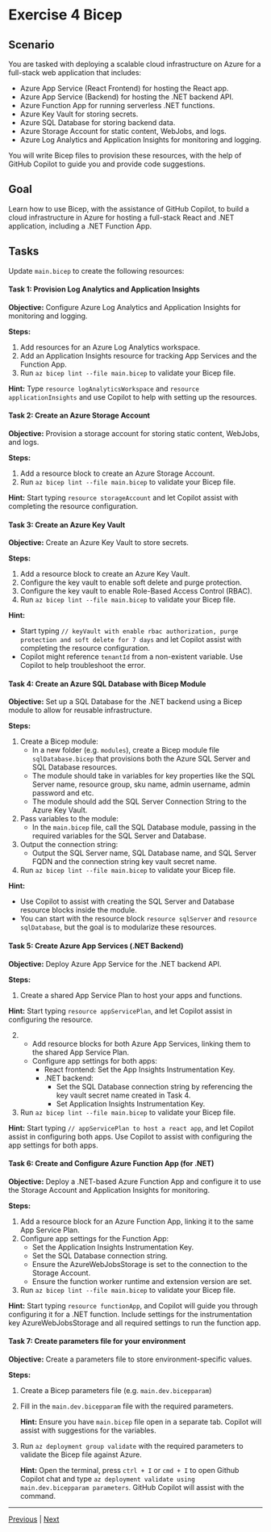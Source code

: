  
# Exercise 4 Bicep

## Scenario

You are tasked with deploying a scalable cloud infrastructure on Azure for a full-stack web application that includes:

- Azure App Service (React Frontend) for hosting the React app.
- Azure App Service (Backend) for hosting the .NET backend API.
- Azure Function App for running serverless .NET functions.
- Azure Key Vault for storing secrets.
- Azure SQL Database for storing backend data.
- Azure Storage Account for static content, WebJobs, and logs.
- Azure Log Analytics and Application Insights for monitoring and logging.

You will write Bicep files to provision these resources, with the help of GitHub Copilot to guide you and provide code suggestions.

## Goal

Learn how to use Bicep, with the assistance of GitHub Copilot, to build a cloud infrastructure in Azure for hosting a full-stack React and .NET application, including a .NET Function App.

## Tasks

Update `main.bicep` to create the following resources:

#### Task 1: Provision Log Analytics and Application Insights

**Objective:** Configure Azure Log Analytics and Application Insights for monitoring and logging.

**Steps:**

1. Add resources for an Azure Log Analytics workspace.
2. Add an Application Insights resource for tracking App Services and the Function App.
3. Run `az bicep lint --file main.bicep` to validate your Bicep file.

**Hint:** Type `resource logAnalyticsWorkspace` and `resource applicationInsights` and use Copilot to help with setting up the resources.

#### Task 2: Create an Azure Storage Account

**Objective:** Provision a storage account for storing static content, WebJobs, and logs.

**Steps:**

1. Add a resource block to create an Azure Storage Account.
2. Run `az bicep lint --file main.bicep` to validate your Bicep file.

**Hint:** Start typing `resource storageAccount` and let Copilot assist with completing the resource configuration.

#### Task 3: Create an Azure Key Vault

**Objective:** Create an Azure Key Vault to store secrets.

**Steps:**

1. Add a resource block to create an Azure Key Vault.
2. Configure the key vault to enable soft delete and purge protection.
3. Configure the key vault to enable Role-Based Access Control (RBAC).
4. Run `az bicep lint --file main.bicep` to validate your Bicep file.

**Hint:**

- Start typing `// keyVault with enable rbac authorization, purge protection and soft delete for 7 days` and let Copilot assist with completing the resource configuration.
- Copilot might reference `tenantId` from a non-existent variable. Use Copilot to help troubleshoot the error.

#### Task 4: Create an Azure SQL Database with Bicep Module

**Objective:** Set up a SQL Database for the .NET backend using a Bicep module to allow for reusable infrastructure.

**Steps:**

1. Create a Bicep module:
   - In a new folder (e.g. `modules`), create a Bicep module file `sqlDatabase.bicep` that provisions both the Azure SQL Server and SQL Database resources.
   - The module should take in variables for key properties like the SQL Server name, resource group, sku name, admin username, admin password and etc.
   - The module should add the SQL Server Connection String to the Azure Key Vault.
2. Pass variables to the module:
   - In the `main.bicep` file, call the SQL Database module, passing in the required variables for the SQL Server and Database.
3. Output the connection string:
   - Output the SQL Server name, SQL Database name, and SQL Server FQDN and the connection string key vault secret name.
4. Run `az bicep lint --file main.bicep` to validate your Bicep file.

**Hint:**

- Use Copilot to assist with creating the SQL Server and Database resource blocks inside the module.
- You can start with the resource block `resource sqlServer` and `resource sqlDatabase`, but the goal is to modularize these resources.

#### Task 5: Create Azure App Services (.NET Backend)

**Objective:** Deploy Azure App Service for the .NET backend API.

**Steps:**

1. Create a shared App Service Plan to host your apps and functions.

**Hint:** Start typing `resource appServicePlan`, and let Copilot assist in configuring the resource.

2.  - Add resource blocks for both Azure App Services, linking them to the shared App Service Plan.
    - Configure app settings for both apps:
      - React frontend: Set the App Insights Instrumentation Key.
      - .NET backend:
        - Set the SQL Database connection string by referencing the key vault secret name created in Task 4.
        - Set Application Insights Instrumentation Key.
3.  Run `az bicep lint --file main.bicep` to validate your Bicep file.

**Hint:** Start typing `// appServicePlan to host a react app`, and let Copilot assist in configuring both apps. Use Copilot to assist with configuring the app settings for both apps.

#### Task 6: Create and Configure Azure Function App (for .NET)

**Objective:** Deploy a .NET-based Azure Function App and configure it to use the Storage Account and Application Insights for monitoring.

**Steps:**

1. Add a resource block for an Azure Function App, linking it to the same App Service Plan.
2. Configure app settings for the Function App:
   - Set the Application Insights Instrumentation Key.
   - Set the SQL Database connection string.
   - Ensure the AzureWebJobsStorage is set to the connection to the Storage Account.
   - Ensure the function worker runtime and extension version are set.
3. Run `az bicep lint --file main.bicep` to validate your Bicep file.

**Hint:** Start typing `resource functionApp`, and Copilot will guide you through configuring it for a .NET function. Include settings for the instrumentation key AzureWebJobsStorage and all required settings to run the function app.

#### Task 7: Create parameters file for your environment

**Objective:** Create a parameters file to store environment-specific values.

**Steps:**

1. Create a Bicep parameters file (e.g. `main.dev.bicepparam`)
2. Fill in the `main.dev.bicepparam` file with the required parameters.

   **Hint:** Ensure you have `main.bicep` file open in a separate tab. Copilot will assist with suggestions for the variables.

3. Run `az deployment group validate` with the required parameters to validate the Bicep file against Azure.

   **Hint:** Open the terminal, press `ctrl + I` or `cmd + I` to open Github Copilot chat and type `az deployment validate using main.dev.bicepparam parameters`. GitHub Copilot will assist with the command.


---------------
[Previous](./03-Migration.md) | [Next](./05-CICD.md)
